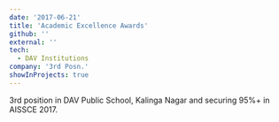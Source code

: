 ```yaml
---
date: '2017-06-21'
title: 'Academic Excellence Awards'
github: ''
external: ''
tech:
  - DAV Institutions
company: '3rd Posn.'
showInProjects: true
---
```


3rd position in DAV Public School, Kalinga Nagar and securing 95%+ in AISSCE 2017.
